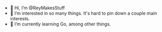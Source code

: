 - 👋 Hi, I’m @ReyMakesStuff
- 👀 I’m interested in so many things. It's hard to pin down a couple main interests.
- 🌱 I’m currently learning Go, among other things.

<!---
ReyMakesStuff/ReyMakesStuff is a ✨ special ✨ repository because its `README.md` (this file) appears on your GitHub profile.
You can click the Preview link to take a look at your changes.
- 💞️ I’m looking to collaborate on ...
- 📫 How to reach me ...
--->
